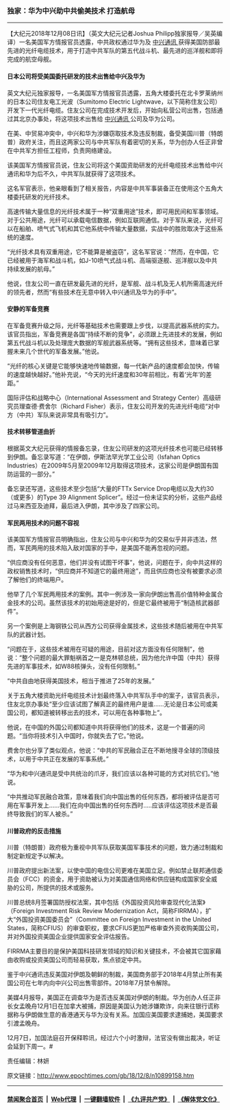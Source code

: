 ### 独家：华为中兴助中共偷美技术 打造航母
------------------------

<p>
 【大纪元2018年12月08日讯】（英文大纪元记者Joshua Philipp独家报导／吴英编译）一名美国军方情报官员透露，中共政权通过华为及
 <a href="http://www.epochtimes.com/gb/tag/%E4%B8%AD%E5%85%B4%E9%80%9A%E8%AE%AF.html">
  中兴通讯
 </a>
 获得美国防部最先进的光纤电缆技术，用于打造中共军队的第五代战斗机、最先进的巡洋舰和即将完成的航空母舰。
</p>
<h4>
 日本公司将受美国委托研发的技术出售给中兴及华为
</h4>
<p>
 英文大纪元独家报导，一名美国军方情报官员透露，五角大楼委托在北卡罗莱纳州的日本公司住友电工光波（Sumitomo Electric Lightwave，以下简称住友公司）开发下一代光纤电缆。住友公司在完成技术开发后，开始向私营公司出售，包括通过其北京办事处，将这项技术出售给
 <a href="http://www.epochtimes.com/gb/tag/%E4%B8%AD%E5%85%B4%E9%80%9A%E8%AE%AF.html">
  中兴通讯
 </a>
 公司及华为公司。
</p>
<p>
 在美、中贸易冲突中，中兴和华为涉嫌窃取技术及违反制裁，备受美国川普（特朗普）政府关注，而且这两家公司与中共军队有着密切的关系，华为创办人任正非曾在中共军方担任工程师，负责网络建设。
</p>
<p>
 该美国军方情报官员说，住友公司将这个美国资助研发的光纤电缆技术出售给中兴通讯和华为后不久，中共军队就获得了这项技术。
</p>
<p>
 这名军官表示，他亲眼看到了相关报告，内容是中共军事装备正在使用这个五角大楼委托研发的光纤技术。
</p>
<p>
 高速传输大量信息的光纤技术属于一种“双重用途”技术，即可用民间和军事领域。对于公共用途，光纤可以承载电信数据，例如互联网通信。对于军队来说，光纤可以在船舶、喷气式飞机和其它他系统中传输大量数据，实战中的胜败取决于这些系统的速度。
</p>
<p>
 “光纤技术具有双重用途，它不能算是被盗窃”，这名军官说：“然而，在中国，它已经被用于海军和战斗机，如J-10喷气式战斗机、高端驱逐舰、巡洋舰以及中共持续发展的航母。”
</p>
<p>
 他说，住友公司一直在研发最先进的光纤，是军舰、战斗机及无人机所需高速光纤的领先者，然而“有些技术在无意中转入中兴通讯及华为的手中”。
</p>
<h4>
 安静的军备竞赛
</h4>
<p>
 在军备竞赛升级之际，光纤等基础技术也需要跟上步伐，以提高武器系统的实力。该官员指出，军备竞赛是各国“持续不断的竞争”，必须跟上先进技术的发展，例如第五代战斗机以及处理庞大数据的军舰武器系统等。“拥有这些技术，意味着已掌握未来几个世代的军备发展。”他说。
</p>
<p>
 “光纤的核心关键是它能够快速地传输数据，每一代新产品的速度都会加快，传输的速度越快越好。”他补充说，“今天的光纤速度和30年前相比，有着‘光年’的差距。”
</p>
<p>
 国际评估和战略中心（International Assessment and Strategy Center）高级研究员理查德·费舍尔（Richard Fisher）表示，住友公司开发的先进光纤电缆“对中方（中共）军队来说非常具有吸引力”。
</p>
<h4>
 技术转移管道曲折
</h4>
<p>
 根据英文大纪元获得的情报备忘录，住友公司研发的这项光纤技术也可能已经转移到伊朗。备忘录写道：“在伊朗，伊斯法罕光学工业公司（Isfahan Optics Industries）在2009年5月至2009年12月取得这项技术，这家公司是伊朗国有国防运营的一部分。”
</p>
<p>
 备忘录还写道，这些技术至少包括“大量的FTTx Service Drop电缆以及大约30（或更多）的Type 39 Alignment Splicer”。经过一份未证实的分析，这些产品经过马来西亚及迪拜，最后进入伊朗，其中涉及了四家公司。
</p>
<h4>
 军民两用技术的问题不容视
</h4>
<p>
 该美国军方情报官员明确指出，住友公司与中兴和华为的交易似乎并非违法，然而，军民两用的技术陷入敌对国家的手中，是美国不能再忽视的问题。
</p>
<p>
 “供应商没有任何恶意，他们并没有试图干坏事”，他说，问题在于，向中共这样的政权销售技术时，“供应商并不知道它的最终用途”，而且供应商也没有被要求必须了解他们的终端用户。
</p>
<p>
 他举了几个军民两用技术的案例。其中一例涉及一家向伊朗出售高价值特种金属合金技术的公司。虽然该技术的初始用途是好的，但是它最终被用于“制造核武器部件”。
</p>
<p>
 另一个案例是上海钢铁公司从西方公司获得金属技术，这些技术随后被用在中共军队的武器计划。
</p>
<p>
 “问题在于，这些技术被用在可疑的用途，目前对这方面没有任何限制”，他说：“整个问题的最大罪魁祸首之一是克林顿总统，因为他允许中国（中共）获得先进的军事技术，如W88核弹头，没有任何限制。”
</p>
<p>
 “中共自由地获得美国技术，相当于推进了25年的发展。”
</p>
<p>
 关于五角大楼资助光纤电缆技术计划最终落入中共军队手中的案子，该官员表示，住友北京办事处“至少应该试图了解真正的最终用户是谁……无论是日本公司或美国公司，都知道被转移出去的技术，可以用在各种事物上”。
</p>
<p>
 他说，在中国的外国公司都知道中共将获得他们的技术，这是一个普遍的问题。“当你将技术引入中国时，你就失去了它。”他说。
</p>
<p>
 费舍尔也分享了类似观点，他说：“中共的军民融合正在不断地搜寻全球的顶级技术，以用于中共正在发展的军事系统。”
</p>
<p>
 “华为和中兴通讯是受中共统治的爪牙，我们应该以各种可能的方式对抗它们。”他说。
</p>
<p>
 “中共推动军民融合政策，意味着我们向中国出售的任何东西，都将被评估是否可用在军事开发上……我们在向中国出售的任何东西时…..应该评估这项技术是否最终导致我们的军人被杀。”
</p>
<h4>
 川普政府的反击措施
</h4>
<p>
 川普（特朗普）政府极为重视中共军队获取美国军事技术的问题，致力通过制裁和制定新规定予以解决。
</p>
<p>
 川普政府提出新法案，以使中国的电信公司更难在美国立足。例如禁止联邦通信委员会（FCC）的资金，用于资助被认为对美国通信网络和供应链构成国家安全威胁的公司，所提供的技术或服务。
</p>
<p>
 川普总统8月签署国防授权法案，其中包括《外国投资风险审查现代化法案》（Foreign Investment Risk Review Modernization Act，简称FIRRMA），扩大“外国投资美国委员会”（Committee on Foreign Investment in the United States，简称CFIUS）的审查职权，要求CFIUS更加严格审查外资收购美国公司，并对外国投资美国企业提供国家安全评估报告。
</p>
<p>
 FIRRMA主要目的是保护美国科技研发领域的知识和关键技术，不会被其它国家藉由收购或投资美国公司而轻易获取，焦点锁定中共。
</p>
<p>
 鉴于中兴通讯违反美国对伊朗及朝鲜的制裁，美国商务部于2018年4月禁止所有美国公司在七年内向中兴公司出售零部件。2018年7月禁令解除。
</p>
<p>
 美媒4月报导，美国正在调查华为是否违反美国对伊朗的制裁。华为创办人任正非长女孟晚舟12月1日在加拿大被捕，原因是美国认为她涉嫌欺诈，向来往银行谎称据称与伊朗做生意的香港通天与华为没有关系。加国应美国要求逮捕她，美国要求引渡孟晚舟。
</p>
<p>
 12月7日，加国法庭召开保释聆讯，经过六个小时激辩，法官没有做出裁决，听证会延到下周一。#
</p>
<p>
 责任编辑：林妍
</p>

原文链接：http://www.epochtimes.com/gb/18/12/8/n10899158.htm


------------------------
#### [禁闻聚合首页](https://github.com/gfw-breaker/banned-news/blob/master/README.md) &nbsp;|&nbsp; [Web代理](https://github.com/gfw-breaker/open-proxy/blob/master/README.md) &nbsp;|&nbsp; [一键翻墙软件](https://github.com/gfw-breaker/nogfw/blob/master/README.md) &nbsp;|&nbsp; [《九评共产党》](https://github.com/gfw-breaker/9ping.md/blob/master/README.md#九评之一评共产党是什么) &nbsp;|&nbsp; [《解体党文化》](https://github.com/gfw-breaker/jtdwh.md/blob/master/README.md#绪论)